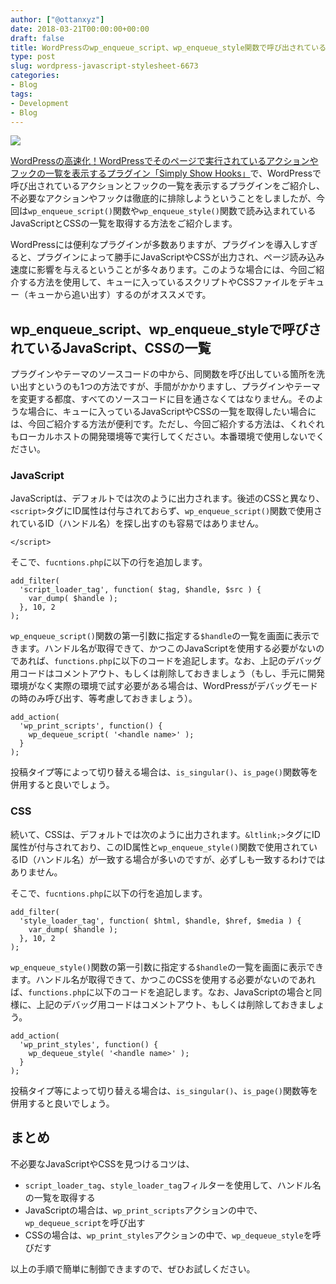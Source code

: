 ```yaml
---
author: ["@ottanxyz"]
date: 2018-03-21T00:00:00+00:00
draft: false
title: WordPressのwp_enqueue_script、wp_enqueue_style関数で呼び出されているスクリプトとCSSの一覧を確認する
type: post
slug: wordpress-javascript-stylesheet-6673
categories:
- Blog
tags:
- Development
- Blog
---
```


![](/uploads/2018/03/180321-5ab2516925b6a.jpeg)

[WordPressの高速化！WordPressでそのページで実行されているアクションやフックの一覧を表示するプラグイン「Simply Show Hooks」](/posts/2018/03/wordpress-plugin-simply-show-hooks-faster-6669/)で、WordPressで呼び出されているアクションとフックの一覧を表示するプラグインをご紹介し、不必要なアクションやフックは徹底的に排除しようということをしましたが、今回は`wp_enqueue_script()`関数や`wp_enqueue_style()`関数で読み込まれているJavaScriptとCSSの一覧を取得する方法をご紹介します。

WordPressには便利なプラグインが多数ありますが、プラグインを導入しすぎると、プラグインによって勝手にJavaScriptやCSSが出力され、ページ読み込み速度に影響を与えるということが多々あります。このような場合には、今回ご紹介する方法を使用して、キューに入っているスクリプトやCSSファイルをデキュー（キューから追い出す）するのがオススメです。

## wp_enqueue_script、wp_enqueue_styleで呼びされているJavaScript、CSSの一覧

プラグインやテーマのソースコードの中から、同関数を呼び出している箇所を洗い出すというのも1つの方法ですが、手間がかかりますし、プラグインやテーマを変更する都度、すべてのソースコードに目を通さなくてはなりません。そのような場合に、キューに入っているJavaScriptやCSSの一覧を取得したい場合には、今回ご紹介する方法が便利です。ただし、今回ご紹介する方法は、くれぐれもローカルホストの開発環境等で実行してください。本番環境で使用しないでください。

### JavaScript

JavaScriptは、デフォルトでは次のように出力されます。後述のCSSと異なり、`<script>`タグにID属性は付与されておらず、`wp_enqueue_script()`関数で使用されているID（ハンドル名）を探し出すのも容易ではありません。

    </script>

そこで、`fucntions.php`に以下の行を追加します。

    add_filter(
      'script_loader_tag', function( $tag, $handle, $src ) {
        var_dump( $handle );
      }, 10, 2
    );

`wp_enqueue_script()`関数の第一引数に指定する`$handle`の一覧を画面に表示できます。ハンドル名が取得できて、かつこのJavaScriptを使用する必要がないのであれば、`functions.php`に以下のコードを追記します。なお、上記のデバッグ用コードはコメントアウト、もしくは削除しておきましょう（もし、手元に開発環境がなく実際の環境で試す必要がある場合は、WordPressがデバッグモードの時のみ呼び出す、等考慮しておきましょう）。

    add_action(
      'wp_print_scripts', function() {
        wp_dequeue_script( '<handle name>' );
      }
    );

投稿タイプ等によって切り替える場合は、`is_singular()`、`is_page()`関数等を併用すると良いでしょう。

### CSS

続いて、CSSは、デフォルトでは次のように出力されます。`&ltlink;>`タグにID属性が付与されており、このID属性と`wp_enqueue_style()`関数で使用されているID（ハンドル名）が一致する場合が多いのですが、必ずしも一致するわけではありません。

そこで、`fucntions.php`に以下の行を追加します。

    add_filter(
      'style_loader_tag', function( $html, $handle, $href, $media ) {
        var_dump( $handle );
      }, 10, 2
    );

`wp_enqueue_style()`関数の第一引数に指定する`$handle`の一覧を画面に表示できます。ハンドル名が取得できて、かつこのCSSを使用する必要がないのであれば、`functions.php`に以下のコードを追記します。なお、JavaScriptの場合と同様に、上記のデバッグ用コードはコメントアウト、もしくは削除しておきましょう。

    add_action(
      'wp_print_styles', function() {
        wp_dequeue_style( '<handle name>' );
      }
    );

投稿タイプ等によって切り替える場合は、`is_singular()`、`is_page()`関数等を併用すると良いでしょう。

## まとめ

不必要なJavaScriptやCSSを見つけるコツは、

-   `script_loader_tag`、`style_loader_tag`フィルターを使用して、ハンドル名の一覧を取得する
-   JavaScriptの場合は、`wp_print_scripts`アクションの中で、`wp_dequeue_script`を呼び出す
-   CSSの場合は、`wp_print_styles`アクションの中で、`wp_dequeue_style`を呼びだす

以上の手順で簡単に制御できますので、ぜひお試しください。
